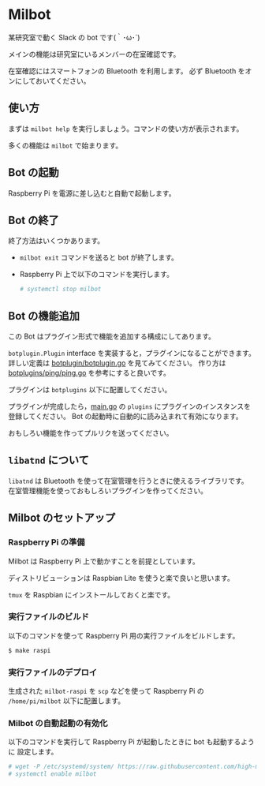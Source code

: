 # Milbot

某研究室で動く Slack の bot です(｀･ω･´)

メインの機能は研究室にいるメンバーの在室確認です。

在室確認にはスマートフォンの Bluetooth を利用します。
必ず Bluetooth をオンにしておいてください。

## 使い方

まずは `milbot help` を実行しましょう。コマンドの使い方が表示されます。

多くの機能は `milbot` で始まります。

## Bot の起動

Raspberry Pi を電源に差し込むと自動で起動します。

## Bot の終了

終了方法はいくつかあります。

- `milbot exit` コマンドを送ると bot が終了します。

- Raspberry Pi 上で以下のコマンドを実行します。
    ```bash
    # systemctl stop milbot
    ```

## Bot の機能追加

この Bot はプラグイン形式で機能を追加する構成にしてあります。

`botplugin.Plugin` interface を実装すると，プラグインになることができます。
詳しい定義は [botplugin/botplugin.go](botplugin/botplugin.go) を見てみてください。
作り方は [botplugins/ping/ping.go](botplugins/ping/ping.go) を参考にすると良いです。

プラグインは `botplugins` 以下に配置してください。

プラグインが完成したら，[main.go](main.go) の `plugins` にプラグインのインスタンスを
登録してください。
Bot の起動時に自動的に読み込まれて有効になります。

おもしろい機能を作ってプルリクを送ってください。

## `libatnd` について

`libatnd` は Bluetooth を使って在室管理を行うときに使えるライブラリです。
在室管理機能を使っておもしろいプラグインを作ってください。


## Milbot のセットアップ

### Raspberry Pi の準備

Milbot は Raspberry Pi 上で動かすことを前提としています。

ディストリビューションは Raspbian Lite を使うと楽で良いと思います。

`tmux` を Raspbian にインストールしておくと楽です。

### 実行ファイルのビルド

以下のコマンドを使って Raspberry Pi 用の実行ファイルをビルドします。

```bash
$ make raspi
```

### 実行ファイルのデプロイ

生成された `milbot-raspi` を `scp` などを使って Raspberry Pi の
`/home/pi/milbot` 以下に配置します。

### Milbot の自動起動の有効化

以下のコマンドを実行して Raspberry Pi が起動したときに bot も起動するように
設定します。

```bash
# wget -P /etc/systemd/system/ https://raw.githubusercontent.com/high-moctane/milbot/master/milbot.service
# systemctl enable milbot
```
